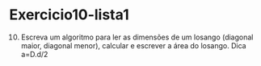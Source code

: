 # Exercicio10-lista1
10) Escreva um algoritmo para ler as dimensões de um losango (diagonal maior, diagonal menor), calcular e escrever a área do losango. Dica a=D.d/2 
